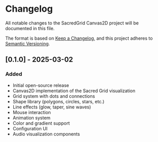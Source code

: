 # Changelog

All notable changes to the SacredGrid Canvas2D project will be documented in this file.

The format is based on [Keep a Changelog](https://keepachangelog.com/en/1.0.0/),
and this project adheres to [Semantic Versioning](https://semver.org/spec/v2.0.0.html).

## [0.1.0] - 2025-03-02

### Added
- Initial open-source release
- Canvas2D implementation of the Sacred Grid visualization
- Grid system with dots and connections
- Shape library (polygons, circles, stars, etc.)
- Line effects (glow, taper, sine waves)
- Mouse interaction
- Animation system
- Color and gradient support
- Configuration UI
- Audio visualization components